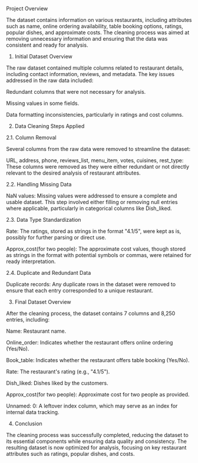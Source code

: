 Project Overview

The dataset contains information on various restaurants, including attributes such as name, online ordering availability, table booking options, ratings, popular dishes, and approximate costs. The cleaning process was aimed at removing unnecessary information and ensuring that the data was consistent and ready for analysis.

1. Initial Dataset Overview

The raw dataset contained multiple columns related to restaurant details, including contact information, reviews, and metadata. The key issues addressed in the raw data included:

Redundant columns that were not necessary for analysis.

Missing values in some fields.

Data formatting inconsistencies, particularly in ratings and cost columns.

2. Data Cleaning Steps Applied

2.1. Column Removal

Several columns from the raw data were removed to streamline the dataset:

URL, address, phone, reviews_list, menu_item, votes, cuisines, rest_type: These columns were removed as they were either redundant or not directly relevant to the desired analysis of restaurant attributes.

2.2. Handling Missing Data

NaN values: Missing values were addressed to ensure a complete and usable dataset. This step involved either filling or removing null entries where applicable, particularly in categorical columns like Dish_liked.

2.3. Data Type Standardization

Rate: The ratings, stored as strings in the format "4.1/5", were kept as is, possibly for further parsing or direct use.

Approx_cost(for two people): The approximate cost values, though stored as strings in the format with potential symbols or commas, were retained for ready interpretation.

2.4. Duplicate and Redundant Data

Duplicate records: Any duplicate rows in the dataset were removed to ensure that each entry corresponded to a unique restaurant.

3. Final Dataset Overview

After the cleaning process, the dataset contains 7 columns and 8,250 entries, including:

Name: Restaurant name.

Online_order: Indicates whether the restaurant offers online ordering (Yes/No).

Book_table: Indicates whether the restaurant offers table booking (Yes/No).

Rate: The restaurant's rating (e.g., "4.1/5").

Dish_liked: Dishes liked by the customers.

Approx_cost(for two people): Approximate cost for two people as provided.

Unnamed: 0: A leftover index column, which may serve as an index for internal data tracking.

4. Conclusion

The cleaning process was successfully completed, reducing the dataset to its essential components while ensuring data quality and consistency. The resulting dataset is now optimized for analysis, focusing on key restaurant attributes such as ratings, popular dishes, and costs.

